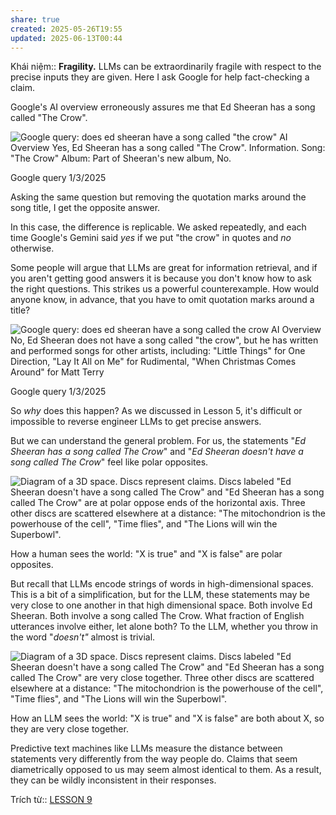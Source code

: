 ```yaml
---
share: true
created: 2025-05-26T19:55
updated: 2025-06-13T00:44
---
```

Khái niệm:: 
**Fragility.** LLMs can be extraordinarily fragile with respect to the precise inputs they are given. Here I ask Google for help fact-checking a claim.

Google's AI overview erroneously assures me that Ed Sheeran has a song called "The Crow".

![Google query: does ed sheeran have a song called "the crow" AI Overview Yes, Ed Sheeran has a song called "The Crow". Information. Song: "The Crow" Album: Part of Sheeran's new album, No.](https://thebullshitmachines.com/lesson-9-blue-links-matter/assets/80MwzDipXz/yes-ed-has-a-song-the-crow-1502x638.jpg)

Google query 1/3/2025

Asking the same question but removing the quotation marks around the song title, I get the opposite answer.

In this case, the difference is replicable. We asked repeatedly, and each time Google's Gemini said _yes_ if we put "the crow" in quotes and _no_ otherwise.

Some people will argue that LLMs are great for information retrieval, and if you aren't getting good answers it is because you don't know how to ask the right questions. This strikes us a powerful counterexample. How would anyone know, in advance, that you have to omit quotation marks around a title?

![Google query: does ed sheeran have a song called the crow AI Overview No, Ed Sheeran does not have a song called "the crow", but he has written and performed songs for other artists, including: "Little Things" for One Direction, "Lay It All on Me" for Rudimental, "When Christmas Comes Around" for Matt Terry](https://thebullshitmachines.com/lesson-9-blue-links-matter/assets/TtmxuVl5Zk/no-ed-doesn-t-have-a-song-the-crow-1501x599.jpg)

Google query 1/3/2025

So _why_ does this happen? As we discussed in Lesson 5, it's difficult or impossible to reverse engineer LLMs to get precise answers.

But we can understand the general problem. For us, the statements "_Ed Sheeran has a song called The Crow_" and "_Ed Sheeran doesn't have a song called The Crow_" feel like polar opposites.

![Diagram of a 3D space. Discs represent claims. Discs labeled "Ed Sheeran doesn't have a song called The Crow" and "Ed Sheeran has a song called The Crow" are at polar oppose ends of the horizontal axis. Three other discs are scattered elsewhere at a distance: "The mitochondrion is the powerhouse of the cell", "Time flies", and "The Lions will win the Superbowl".](https://thebullshitmachines.com/lesson-9-blue-links-matter/assets/zqsZ6VOSo9/viewpoint-human-1640x778.jpg)

How a human sees the world: "X is true" and "X is false" are polar opposites.

But recall that LLMs encode strings of words in high-dimensional spaces. This is a bit of a simplification, but for the LLM, these statements may be very close to one another in that high dimensional space. Both involve Ed Sheeran. Both involve a song called The Crow. What fraction of English utterances involve either, let alone both? To the LLM, whether you throw in the word "_doesn't"_ almost is trivial.

![Diagram of a 3D space. Discs represent claims. Discs labeled "Ed Sheeran doesn't have a song called The Crow" and "Ed Sheeran has a song called The Crow" are very close together. Three other discs are scattered elsewhere at a distance: "The mitochondrion is the powerhouse of the cell", "Time flies", and "The Lions will win the Superbowl".](https://thebullshitmachines.com/lesson-9-blue-links-matter/assets/1cumU518Fg/viewpoint-llm-1640x780.jpg)

How an LLM sees the world: "X is true" and "X is false" are both about X, so they are very close together.

Predictive text machines like LLMs measure the distance between statements very differently from the way people do. Claims that seem diametrically opposed to us may seem almost identical to them. As a result, they can be wildly inconsistent in their responses.

Trích từ:: [LESSON 9](https://thebullshitmachines.com/lesson-9-blue-links-matter/index.html)